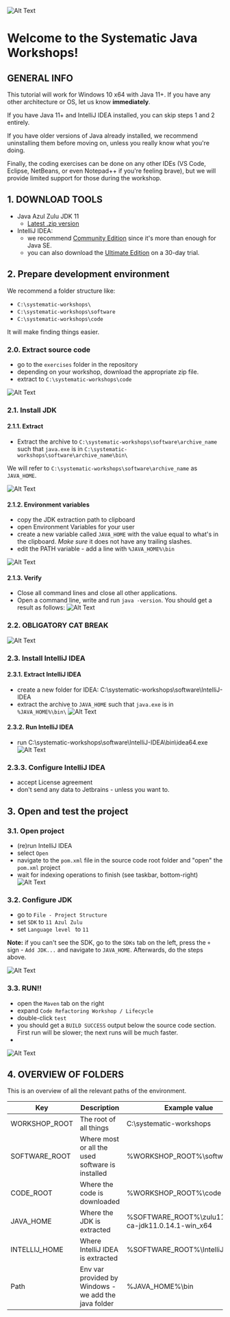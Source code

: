 ![Alt Text](sigla-text.png)
# Welcome to the Systematic Java Workshops!

## GENERAL INFO

This tutorial will work for Windows 10 x64 with Java 11+. If you have any other architecture or OS, let
us know **immediately**.

If you have Java 11+ and IntelliJ IDEA installed, you can skip steps 1 and 2 entirely.

If you have older versions of Java already installed, we recommend uninstalling them before moving on, unless you really
know what you're doing.

Finally, the coding exercises can be done on any other IDEs (VS Code, Eclipse, NetBeans, or even Notepad++ if you're
feeling brave), but we will provide limited support for those during the workshop.

## 1. DOWNLOAD TOOLS

- Java Azul Zulu JDK 11
    - [Latest .zip version](https://www.azul.com/downloads/?version=java-11-lts&os=windows&package=jdk)
- IntelliJ IDEA:
    - we
      recommend [Community Edition](https://www.jetbrains.com/idea/download/download-thanks.html?platform=windowsZip&code=IIC)
      since it's more than enough for Java SE.
    - you can also download
      the [Ultimate Edition](https://www.jetbrains.com/idea/download/download-thanks.html?platform=windowsZip) on a
      30-day trial.

## 2. Prepare development environment

We recommend a folder structure like:

- ```C:\systematic-workshops\```
- ```C:\systematic-workshops\software```
- ```C:\systematic-workshops\code```

It will make finding things easier.

### 2.0. Extract source code

- go to the ```exercises``` folder in the repository
- depending on your workshop, download the appropriate zip file.
- extract to ```C:\systematic-workshops\code```

![Alt Text](extract-code.gif)

### 2.1. Install JDK

#### 2.1.1. Extract

- Extract the archive to ```C:\systematic-workshops\software\archive_name``` such that ```java.exe``` is
  in ```C:\systematic-workshops\software\archive_name\bin\```

We will refer to ```C:\systematic-workshops\software\archive_name``` as ```JAVA_HOME```.

![Alt Text](extract-java.gif)

#### 2.1.2. Environment variables

- copy the JDK extraction path to clipboard
- open Environment Variables for your user
- create a new variable called ```JAVA_HOME``` with the value equal to what's in the clipboard. *Make sure* it does not
  have any trailing slashes.
- edit the PATH variable - add a line with ```%JAVA_HOME%\bin```

![Alt Text](jdk-env-vars.gif)

#### 2.1.3. Verify

- Close all command lines and close all other applications.
- Open a command line, write and run ```java -version```. You should get a result as follows:
  ![Alt Text](test-java-version.gif)

### 2.2. OBLIGATORY CAT BREAK

![Alt Text](https://media.giphy.com/media/vFKqnCdLPNOKc/giphy.gif)

### 2.3. Install IntelliJ IDEA

#### 2.3.1. Extract IntelliJ IDEA

- create a new folder for IDEA: C:\systematic-workshops\software\IntelliJ-IDEA
- extract the archive to ```JAVA_HOME``` such that ```java.exe``` is in ```%JAVA_HOME%\bin\```
  ![Alt Text](extract-intellij.gif)

#### 2.3.2. Run IntelliJ IDEA

- run C:\systematic-workshops\software\IntelliJ-IDEA\bin\idea64.exe
  ![Alt Text](run-intellij.gif)

### 2.3.3. Configure IntelliJ IDEA

- accept License agreement
- don't send any data to Jetbrains - unless you want to.

## 3. Open and test the project

### 3.1. Open project

- (re)run IntelliJ IDEA
- select ```Open ```
- navigate to the ```pom.xml``` file in the source code root folder and "open" the ```pom.xml``` project
- wait for indexing operations to finish (see taskbar, bottom-right)
  ![Alt Text](open-project.gif)

### 3.2. Configure JDK

- go to ```File - Project Structure```
- set ```SDK``` to ```11 Azul Zulu```
- set ```Language level ``` to ```11```

**Note:** if you can't see the SDK, go to the ```SDKs``` tab on the left, press the ```+``` sign - ```Add JDK...``` and
navigate to ```JAVA_HOME```. Afterwards, do the steps above.

![Alt Text](configure-project-jdk.gif)

### 3.3. RUN!!

- open the ```Maven``` tab on the right
- expand ```Code Refactoring Workshop / Lifecycle```
- double-click ```test```
- you should get a ```BUILD SUCCESS``` output below the source code section. First run will be slower; the next runs
  will be much faster.
-

![Alt Text](run-project.gif)

## 4. OVERVIEW OF FOLDERS

This is an overview of all the relevant paths of the environment.

| Key           | Description                                            | Example value                                        |
|---------------|--------------------------------------------------------|------------------------------------------------------|
| WORKSHOP_ROOT | The root of all things                                 | C:\systematic-workshops                              |
| SOFTWARE_ROOT | Where most or all the used software is installed       | %WORKSHOP_ROOT%\software                             |
| CODE_ROOT     | Where the code is  downloaded                          | %WORKSHOP_ROOT%\code                                 |
| JAVA_HOME     | Where the JDK is extracted                             | %SOFTWARE_ROOT%\zulu11.54.25-ca-jdk11.0.14.1-win_x64 |
| INTELLIJ_HOME | Where IntelliJ IDEA is extracted                       | %SOFTWARE_ROOT%\IntelliJ-IDEA                        |
| Path          | Env var provided by Windows - we add the java folder   | %JAVA_HOME%\bin                                      |
